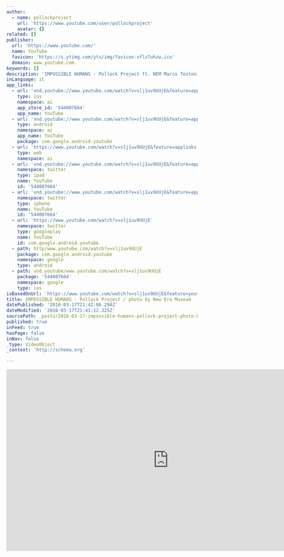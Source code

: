 ```yaml
---
author:
  - name: pollockproject
    url: 'https://www.youtube.com/user/pollockproject'
    avatar: {}
related: []
publisher:
  url: 'https://www.youtube.com/'
  name: YouTube
  favicon: 'https://s.ytimg.com/yts/img/favicon-vflz7uhzw.ico'
  domain: www.youtube.com
keywords: []
description: 'IMPOSSIBLE HUMANS - Pollock Project ft. NEM Marco Testoni (piano, caisa drum), Simone Salza (alto sax), Elisabetta Antonini (vocal, live electronics). AH!'
inLanguage: it
app_links:
  - url: 'vnd.youtube://www.youtube.com/watch?v=slj1uv9UUjE&feature=applinks'
    type: ios
    namespace: ai
    app_store_id: '544007664'
    app_name: YouTube
  - url: 'vnd.youtube://www.youtube.com/watch?v=slj1uv9UUjE&feature=applinks'
    type: android
    namespace: ai
    app_name: YouTube
    package: com.google.android.youtube
  - url: 'https://www.youtube.com/watch?v=slj1uv9UUjE&feature=applinks'
    type: web
    namespace: ai
  - url: 'vnd.youtube://www.youtube.com/watch?v=slj1uv9UUjE&feature=applinks'
    namespace: twitter
    type: ipad
    name: YouTube
    id: '544007664'
  - url: 'vnd.youtube://www.youtube.com/watch?v=slj1uv9UUjE&feature=applinks'
    namespace: twitter
    type: iphone
    name: YouTube
    id: '544007664'
  - url: 'https://www.youtube.com/watch?v=slj1uv9UUjE'
    namespace: twitter
    type: googleplay
    name: YouTube
    id: com.google.android.youtube
  - path: http/www.youtube.com/watch?v=slj1uv9UUjE
    package: com.google.android.youtube
    namespace: google
    type: android
  - path: vnd.youtube/www.youtube.com/watch?v=slj1uv9UUjE
    package: '544007664'
    namespace: google
    type: ios
isBasedOnUrl: 'https://www.youtube.com/watch?v=slj1uv9UUjE&feature=youtu.be'
title: IMPOSSIBLE HUMANS - Pollock Project / photo by New Era Museum
datePublished: '2016-03-17T21:42:06.294Z'
dateModified: '2016-03-17T21:41:12.325Z'
sourcePath: _posts/2016-03-17-impossible-humans-pollock-project-photo-by-new-era-museu.md
published: true
inFeed: true
hasPage: false
inNav: false
_type: VideoObject
_context: 'http://schema.org'

---
```

<iframe src="https://cdn.embedly.com/widgets/media.html?src=https%3A%2F%2Fwww.youtube.com%2Fembed%2Fslj1uv9UUjE%3Ffeature%3Doembed&amp;url=https%3A%2F%2Fwww.youtube.com%2Fwatch%3Fv%3Dslj1uv9UUjE%26feature%3Dyoutu.be&amp;image=https%3A%2F%2Fi.ytimg.com%2Fvi%2Fslj1uv9UUjE%2Fhqdefault.jpg&amp;key=b7d04c9b404c499eba89ee7072e1c4f7&amp;type=text%2Fhtml&amp;schema=youtube" width="854" height="480" scrolling="no" frameborder="0" allowfullscreen="allowfullscreen" style=""></iframe>